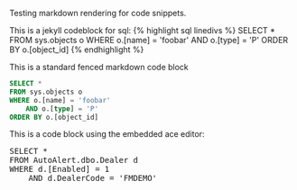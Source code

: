 Testing markdown rendering for code snippets.

This is a jekyll codeblock for sql:
{% highlight sql linedivs %}
SELECT *
FROM sys.objects o
WHERE o.[name] = 'foobar'
    AND o.[type] = 'P'
ORDER BY o.[object_id]
{% endhighlight %}

This is a standard fenced markdown code block
```sql
SELECT *
FROM sys.objects o
WHERE o.[name] = 'foobar'
    AND o.[type] = 'P'
ORDER BY o.[object_id]
```

This is a code block using the embedded ace editor:
<style>.ace_editor { border: 1px solid lightgray; width: 60%; }</style>
<pre id="editor">
SELECT *
FROM AutoAlert.dbo.Dealer d
WHERE d.[Enabled] = 1
    AND d.DealerCode = 'FMDEMO'</pre>
<script src="/js/src-min-noconflict/ace.js"></script>
<script>ace.edit("editor", {mode: "ace/mode/sql", theme: "ace/theme/TextMate", maxLines: 20, readOnly: true});</script>